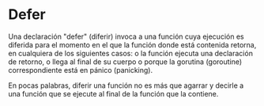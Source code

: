<h1>Defer</h1>

<p>Una declaración "defer" (diferir) invoca a una función cuya ejecución es diferida para el momento en el que la función donde está contenida retorna, en cualquiera de los siguientes casos: o la función ejecuta una  declaración de retorno, o llega al final de su cuerpo o porque la gorutina (goroutine) correspondiente está en pánico (panicking).</p>

<p>En pocas palabras, diferir una función no es más que agarrar y decirle a una función que se ejecute al final de la función que la contiene.</p>